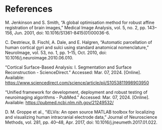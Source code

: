 # References

M. Jenkinson and S. Smith, “A global optimisation method for robust affine registration of brain images,” Medical Image Analysis, vol. 5, no. 2, pp. 143–156, Jun. 2001, doi: 10.1016/S1361-8415(01)00036-6.

C. Destrieux, B. Fischl, A. Dale, and E. Halgren, “Automatic parcellation of human cortical gyri and sulci using standard anatomical nomenclature,” NeuroImage, vol. 53, no. 1, pp. 1–15, Oct. 2010, doi: 10.1016/j.neuroimage.2010.06.010.

“Cortical Surface-Based Analysis: I. Segmentation and Surface Reconstruction - ScienceDirect.” Accessed: Mar. 07, 2024. [Online]. Available: https://www.sciencedirect.com/science/article/pii/S1053811998903950

“Unified framework for development, deployment and robust testing of neuroimaging algorithms - PubMed.” Accessed: Mar. 07, 2024. [Online]. Available: https://pubmed.ncbi.nlm.nih.gov/21249532/

D. M. Groppe et al., “iELVis: An open source MATLAB toolbox for localizing and visualizing human intracranial electrode data,” Journal of Neuroscience Methods, vol. 281, pp. 40–48, Apr. 2017, doi: 10.1016/j.jneumeth.2017.01.022.